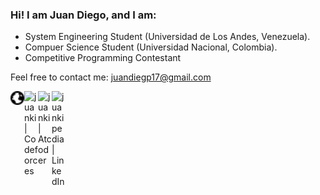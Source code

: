 ### Hi! I am Juan Diego, and I am:

- System Engineering Student (Universidad de Los Andes, Venezuela).
- Compuer Science Student (Universidad Nacional, Colombia).
- Competitive Programming Contestant

Feel free to contact me: juandiegp17@gmail.com

[<img align="left" alt="juankipedia.github.io" width="22px" src="https://raw.githubusercontent.com/iconic/open-iconic/master/svg/globe.svg" />][website]
[<img align="left" alt="juanki | Codeforces" width="22px" src="https://cdn.jsdelivr.net/npm/simple-icons@v3/icons/codeforces.svg" />][codeforces]
[<img align="left" alt="juanki | Atcoder" width="22px" src="https://user-images.githubusercontent.com/63050133/151978916-3b2ea906-152e-4e09-b2ed-250c08498b6d.png" />][atcoder]
[<img align="left" alt="juankipedia | LinkedIn" width="22px" src="https://cdn.jsdelivr.net/npm/simple-icons@v3/icons/linkedin.svg" />][linkedin]


[website]: https://juankipedia.github.io
[codeforces]: https://codeforces.com/profile/juanki
[atcoder]: https://atcoder.jp/users/juanki
[linkedin]: https://www.linkedin.com/in/juankipedia/
